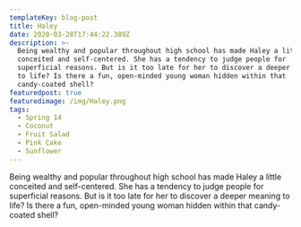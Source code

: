 ```yaml
---
templateKey: blog-post
title: Haley
date: 2020-03-28T17:44:22.389Z
description: >-
  Being wealthy and popular throughout high school has made Haley a little
  conceited and self-centered. She has a tendency to judge people for
  superficial reasons. But is it too late for her to discover a deeper meaning
  to life? Is there a fun, open-minded young woman hidden within that
  candy-coated shell?
featuredpost: true
featuredimage: /img/Haley.png
tags:
  - Spring 14
  - Coconut
  - Fruit Salad
  - Pink Cake
  - Sunflower
---
```

Being wealthy and popular throughout high school has made Haley a little conceited and self-centered. She has a tendency to judge people for superficial reasons. But is it too late for her to discover a deeper meaning to life? Is there a fun, open-minded young woman hidden within that candy-coated shell?
